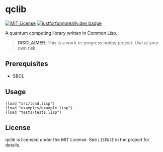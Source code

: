 # qclib 
[![MIT License](https://img.shields.io/badge/license-MIT-blue)](https://github.com/lomichael/qclib/LICENSE)
[![justforfunnoreally.dev badge](https://img.shields.io/badge/justforfunnoreally-dev-9ff)](https://justforfunnoreally.dev)

A quantum computing library written in Common Lisp.

> **DISCLAIMER**: This is a work-in-progress hobby project. Use at your own risk.

## Prerequisites
- SBCL

## Usage 
```Common Lisp
(load "src/load.lisp")
(load "examples/example.lisp")
(load "tests/tests.lisp")
```

## License
qclib is licensed under the MIT License. See `LICENSE` in the project for details.
